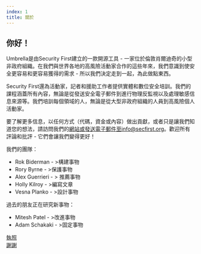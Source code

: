 ```yaml
---
index: 1
title: 關於
---
```

## 你好！

Umbrella是由Security First建立的一款開源工具 - 一家位於倫敦肖爾迪奇的小型非政府組織。在我們與世界各地的高風險活動家合作的這些年來，我們意識到使安全更容易和更容易獲得的需求 - 所以我們決定走到一起，為此做點東西。

Security First還為活動家，記者和援助工作者提供實體和數位安全培訓。我們的課程涵蓋所有內容，無論是從發送安全電子郵件到進行物理反監視以及處理敏感信息來源等。我們培訓每個領域的人，無論是從大型非政府組織的人員到高風險個人活動家。

要了解更多信息，以任何方式（代碼，資金或內容）做出貢獻，或者只是讓我們知道您的想法，請訪問我們的[網站](https://secfirst.org)或發送電子郵件至info@secfirst.org。歡迎所有評論和批評 - 它們會讓我們變得更好！

我們的團隊：

*   Rok Biderman  - >構建事物
*   Rory Byrne  - >保護事物
*   Alex Guerrieri  - > 推薦事物
*   Holly Kilroy  - >編寫文章
*   Vesna Planko  - >設計事物

過去的朋友正在研究新事物：
*   Mitesh Patel  - >改進事物
*   Adam Schakaki  - >固定事物

[執照](umbrella://licences/)  
[謝謝](umbrella://thankyou/)